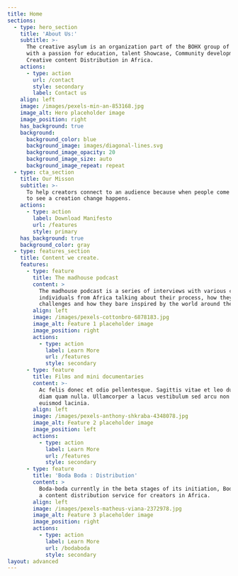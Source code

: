 ```yaml
---
title: Home
sections:
  - type: hero_section
    title: 'About Us:'
    subtitle: >-
      The creative asylum is an organization part of the BOHX group of companies
      with a passion for education, talent Showcase, Community development and
      Creative content Distribution in Africa.
    actions:
      - type: action
        url: /contact
        style: secondary
        label: Contact us
    align: left
    image: /images/pexels-min-an-853168.jpg
    image_alt: Hero placeholder image
    image_position: right
    has_background: true
    background:
      background_color: blue
      background_image: images/diagonal-lines.svg
      background_image_opacity: 20
      background_image_size: auto
      background_image_repeat: repeat
  - type: cta_section
    title: Our Misson
    subtitle: >-
      To help creators connect to an audience because when people come together
      to see a creation change happens.
    actions:
      - type: action
        label: Download Manifesto
        url: /features
        style: primary
    has_background: true
    background_color: gray
  - type: features_section
    title: Content we create.
    features:
      - type: feature
        title: The madhouse podcast
        content: >
          The madhouse podcast is a series of interviews with various creative
          individuals from Africa talking about their process, how they overcome
          challenges and how they bare inspired by the world around them
        align: left
        image: /images/pexels-cottonbro-6878183.jpg
        image_alt: Feature 1 placeholder image
        image_position: right
        actions:
          - type: action
            label: Learn More
            url: /features
            style: secondary
      - type: feature
        title: Films and mini documentaries
        content: >-
          Ac felis donec et odio pellentesque. Sagittis vitae et leo duis ut
          diam quam nulla. Ullamcorper a lacus vestibulum sed arcu non odio
          euismod lacinia.
        align: left
        image: /images/pexels-anthony-shkraba-4348078.jpg
        image_alt: Feature 2 placeholder image
        image_position: left
        actions:
          - type: action
            label: Learn More
            url: /features
            style: secondary
      - type: feature
        title: 'Boda Boda : Distribution'
        content: >
          Boda-boda currently in the beta stages of its initiation, Boda-boda is
          a content distribution service for creators in Africa.
        align: left
        image: /images/pexels-matheus-viana-2372978.jpg
        image_alt: Feature 3 placeholder image
        image_position: right
        actions:
          - type: action
            label: Learn More
            url: /bodaboda
            style: secondary
layout: advanced
---
```

